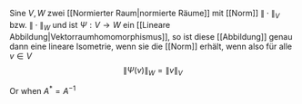 Sine $V, W$ zwei [[Normierter Raum|normierte Räume]] mit [[Norm]] $\|\cdot \|_V$ bzw. $\| \cdot\|_W$ und ist $\Psi: V \to W$ ein [[Lineare Abbildung|Vektorraumhomomorphismus]], so ist diese [[Abbildung]] genau dann eine lineare Isometrie, wenn sie die [[Norm]] erhält, wenn also für alle $v \in V$
$$\|\Psi(v)\|_W = \|v\|_V$$

Or when $A^* = A^{-1}$ 
